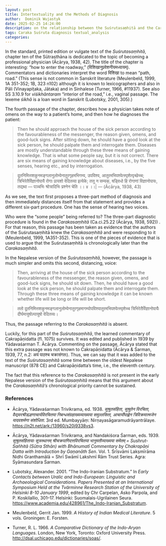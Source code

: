 ```yaml
---
layout: post
title: Intertextuality and the Methods of Diagnosis
author:  Dominik Wujastyk
date: 2025-02-25 14:24:00
description: on the relationship between the Suśrutasaṃhitā and the Carakasaṃhitā
tags: Caraka Suśruta diagnosis textual_analysis
categories: 
---
```


In the standard, printed edition or vulgate text of the *Suśrutasaṃhitā*, chapter ten of the Sūtrasthāna is dedicated to the topic of becoming a professional physician (Ācārya, 1938, 42). The title of the chapter is interesting: “how to enter the roadway,” (विशिखानुप्रवेशनीयमध्यायम्). Commentators and dictionaries interpret the word विशिखा to mean “path, road.” (This sense is not common in Sanskrit literature (Meulenbeld, 1999, 1A 351-352; 1B, 323 n102) although it is known to lexicographers and also in Pāli (Vinayapiṭaka, Jātaka) and in Sinhalese (Turner, 1966, #11937). See also SS 3.10.9 for *viśikhāntaram* “interior of the road,” i.e., vaginal passage. The lexeme *śikhā* is a loan word in Sanskrit (Lubotsky, 2001, 305).)

The fourth passage of the chapter, describes how a physician takes note of omens on the way to a patient’s home, and then how he diagnoses the patient:

>Then he should approach the house of the sick person 
    according to the favourableness of the messenger, the 
    reason given, omens, and good-luck signs. After sitting 
    down, he should have a good look at the sick person, he 
    should palpate them and interrogate them. Diseases are 
    mostly understandable through these three means of gaining 
    knowledge. That is what some people say, but it is not 
    correct. There are six means of gaining knowledge about 
    diseases, i.e., by the five senses, hearing etc., and by 
    interrogation.

>दूतनिमित्तशकुनमङ्गलानुलोम्येनातुरगृहमभिगम्य, उपविश्य, आतुरमभिपश्येत्स्पृशेत्पृच्छेच्च; 
    त्रिभिरेतैर्विज्ञानोपायै रोगाः प्रायशो वेदितव्या इत्येके; तत्तु न सम्यक्, षड्विधो हि रोगाणां 
    विज्ञानोपायः, तद्यथा — पञ्चभिः श्रोत्रादिभिः प्रश्नेन चेति ।। ४ ।।|
    — (Ācārya, 1938, 43)

As we see, the text first proposes a three-part method of diagnosis and then immediately distances itself from that statement and provides a different six-part procedure. One has the sense of hearing two voices.

Who were the “some people” being referred to? The three-part diagnostic procedure is found in the *Carakasaṃhitā* (Ca.ci.25.22 (Ācārya, 1938, 592)) . For that reason, this passage has been taken as evidence that the authors of the Suśrutasaṃhitā knew the *Carakasaṃhitā* and were responding to it (Meulenbeld, 1999, 1A351-352). This is one of the pieces of evidence that is used to argue that the Suśrutasaṃhitā is chronologically later than the *Carakasaṃhitā*.

In the Nepalese version of the *Suśrutasaṃhitā*, however, the passage is much simpler and omits this second, distancing, voice:

>Then, arriving at the house of the sick person according to 
    the favourableness of the messenger, the reason given, 
    omens, and good-luck signs, he should sit down. Then, he 
    should have a good look at the sick person, he should 
    palpate them and interrogate them. Through these three means 
    of gaining knowledge it can be known whether life will be 
    long or life will be short.

>ततो दूतनिमित्तशकुनमङ्गलानुलोम्येनातुरगृहमागम्योपविश्यातुरमभिपश्येत्स्पृशेच्च त्रिभिरेतैर्विज्ञानोपायैः 
    दीर्घमायुषोल्पायुषो वेदितव्यः।

Thus, the passage referring to the *Carakasaṃhitā* is absent.

Luckily, for this part of the *Suśrutasaṃhitā*, the learned commentary of Cakrapāṇidatta (fl. 1075) survives. It was edited and published in 1939 by Yādavaśarman T. Ācārya. Commenting on the passage, Ācārya stated that this extra passage was not known to Cakrapāṇidatta (Ācārya & Śarman, 1939, 77, n.2: अयं पाठश्च चक्रासंगतः). Thus, we can say that it was added to the text of the *Suśrutasaṃhitā* some time between the oldest Nepalese manuscript (878 CE) and Cakrapāṇidatta’s time, i.e., the eleventh century.

The fact that this reference to the *Carakasaṃhitā* is not present in the early Nepalese version of the *Suśrutasaṃhitā* means that this argument about the *Carakasaṃhitā‘s* chronological priority cannot be sustained.

### References

*  Ācārya, Yādavaśarman Trivikrama, ed. 1938. *सुश्रुतसंहिता, सुश्रुतेन विरचिता, वैद्यवरश्रीडल्हणाचार्यविरचितया निबन्धसंग्रहाख्यव्याख्यया समुल्लसिता, आचार्योपाह्वेन त्रिविक्रमात्मजेन यादवशर्मणा संशोधिता*. 3rd ed. Mumbayyāṃ: Nirṇayasāgaramudrāyantrālaye. https://n2t.net/ark:/13960/s20j9338vs3.
*  Ācārya, Yādavaśarman Trivikrama, and Nandakiśora Śarman, eds. 1939. *सुश्रुतसंहितायाः सूत्रस्थानम् श्रीचक्रपाणिदत्तविरचितया भानुमतीव्याख्यया समेतम्  = Sushrut-Sañhitā (Sūtra Sthān) with Bhānumatī Commentary by Chakrapāṇi Datta with Introduction by Gaṇanāth Sen*. Vol. 1. Śrīsvāmi Lakṣmīrāma Nidhi Granthamālā = Shrī Swāmī Lakshmī Rām Trust Series. Agra: Śyāmasundara Śarman.
*  Lubotsky, Alexander. 2001. “The Indo-Iranian Substratum.” In *Early Contacts between Uralic and Indo-European: Linguistic and Archaeological Considerations. Papers Presented at an International Symposium Held at the Tvärminne Research Station of the University of Helsinki 8-10 January 1999*, edited by Chr Carpelan, Asko Parpola, and P. Koskilallio, 301–17. Helsinki: Suomalais-Ugrilainen Seura. https://www.academia.edu/428961/The_Indo-Iranian_Substratum.
*  Meulenbeld, Gerrit Jan. 1999. *A History of Indian Medical Literature*. 5 vols. Groningen: E. Forsten.

*  Turner, R. L. 1966. *A Comparative Dictionary of the Indo-Aryan Languages*. London, New York, Toronto: Oxford University Press. http://dsal.uchicago.edu/dictionaries/soas/.